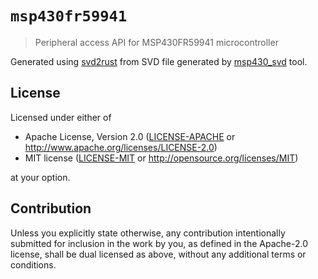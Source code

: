 # `msp430fr59941`

> Peripheral access API for MSP430FR59941 microcontroller

Generated using [svd2rust] from SVD file generated by [msp430_svd] tool.

[svd2rust]: https://github.com/japaric/svd2rust
[msp430_svd]: https://github.com/pftbest/msp430_svd

## License

Licensed under either of

 * Apache License, Version 2.0
   ([LICENSE-APACHE](LICENSE-APACHE) or http://www.apache.org/licenses/LICENSE-2.0)
 * MIT license
   ([LICENSE-MIT](LICENSE-MIT) or http://opensource.org/licenses/MIT)

at your option.

## Contribution

Unless you explicitly state otherwise, any contribution intentionally submitted
for inclusion in the work by you, as defined in the Apache-2.0 license, shall be
dual licensed as above, without any additional terms or conditions.
